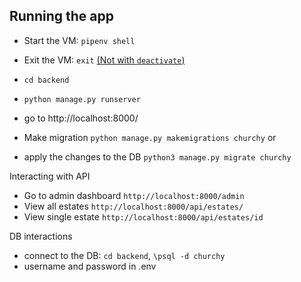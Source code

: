 ## Running the app

* Start the VM: `pipenv shell`
* Exit the VM: `exit` [(Not with `deactivate`)](https://stackoverflow.com/a/51075851/9603039)
* `cd backend`
* `python manage.py runserver` 
* go to http://localhost:8000/
  
* Make migration `python manage.py makemigrations churchy` or
* apply the changes to the DB `python3 manage.py migrate churchy`

Interacting with API

* Go to admin dashboard `http://localhost:8000/admin` 
* View all estates `http://localhost:8000/api/estates/`
* View single estate `http://localhost:8000/api/estates/id` 

DB interactions 
* connect to the DB: `cd backend`, `\psql -d churchy` 
* username and password in .env
